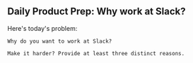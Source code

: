 ## Daily Product Prep: Why work at Slack?

Here's today's problem:

```
Why do you want to work at Slack?

Make it harder? Provide at least three distinct reasons.
```

